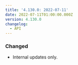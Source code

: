 ```yaml
---
title: '4.130.0: 2022-07-11'
date: 2022-07-11T01:00:00.000Z
version: 4.130.0
changelog:
  - API
---
```


### Changed

* Internal updates only.